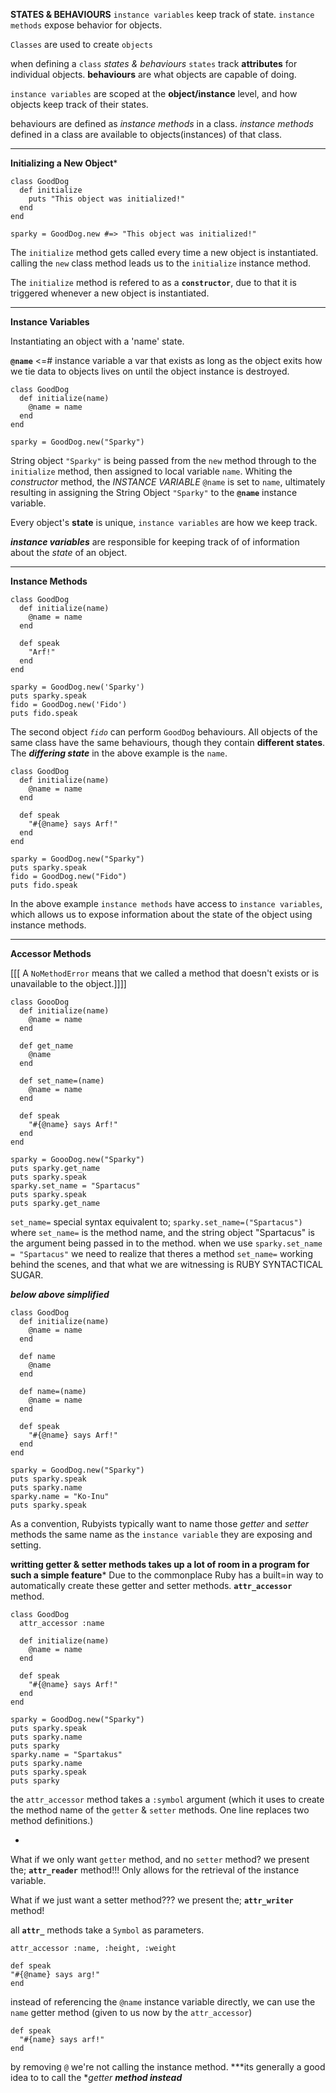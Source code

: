 **STATES & BEHAVIOURS**
`instance variables` keep track of state.
`instance methods` expose behavior for objects.

`Classes` are used to create `objects`

when defining a `class` *states & behaviours*
`states` track **attributes** for individual objects.
**behaviours** are what objects are capable of doing.

`instance variables` are scoped at the **object/instance** level, and how objects keep track of their states.

behaviours are defined as *instance methods* in a class.
*instance methods* defined in a class are available to objects(instances) of that class.

___

**Initializing a New Object***

```
class GoodDog
  def initialize
    puts "This object was initialized!"
  end
end

sparky = GoodDog.new #=> "This object was initialized!"
```

The `initialize` method gets called every time a new object is instantiated.
calling the `new` class method leads us to the `initialize` instance method.

The `initialize` method is refered to as a **`constructor`**, due to that it is triggered whenever a new object is instantiated.

___

**Instance Variables**

Instantiating an object with a 'name' state.

**`@name`** <=# instance variable
  a var that exists as long as the object exits
  how we tie data to objects
  lives on until the object instance is destroyed.
```
class GoodDog
  def initialize(name)
    @name = name
  end
end

sparky = GoodDog.new("Sparky")
```

String object `"Sparky"` is being passed from the `new` method through to the `initialize` method, then assigned to local variable `name`.
Whiting the *constructor* method, the *INSTANCE VARIABLE* `@name` is set to `name`, ultimately resulting in assigning the String Object `"Sparky"` to the **`@name`** instance variable.

Every object's **state** is unique, `instance variables` are how we keep track.

***instance variables*** are responsible for keeping track of of information about the *state* of an object.

___

**Instance Methods**

```
class GoodDog
  def initialize(name)
    @name = name
  end

  def speak
    "Arf!"
  end
end

sparky = GoodDog.new('Sparky')
puts sparky.speak
fido = GoodDog.new('Fido')
puts fido.speak
```

The second object *`fido`* can perform `GoodDog` behaviours.
All objects of the same class have the same behaviours, though they contain **different states**.
The ***differing state*** in the above example is the `name`.


```
class GoodDog
  def initialize(name)
    @name = name
  end

  def speak
    "#{@name} says Arf!"
  end
end

sparky = GoodDog.new("Sparky")
puts sparky.speak
fido = GoodDog.new("Fido")
puts fido.speak
```
In the above example `instance methods` have access to `instance variables`, which allows us to expose information about the state of the object using instance methods.

___

**Accessor Methods**

[[[ A `NoMethodError` means that we called a method that doesn't exists or is unavailable to the object.]]]]


```
class GoooDog
  def initialize(name)
    @name = name
  end

  def get_name
    @name
  end

  def set_name=(name)
    @name = name
  end

  def speak
    "#{@name} says Arf!"
  end
end

sparky = GoooDog.new("Sparky")
puts sparky.get_name
puts sparky.speak
sparky.set_name = "Spartacus"
puts sparky.speak
puts sparky.get_name
```
`set_name=` special syntax equivalent to; `sparky.set_name=("Spartacus")` where `set_name=` is the method name, and the string object "Spartacus" is the argument being passed in to the method.
when we use `sparky.set_name = "Spartacus"` we need to realize that theres a method `set_name=` working behind the scenes, and that what we are witnessing is RUBY SYNTACTICAL SUGAR.

***below above simplified***

```
class GoodDog
  def initialize(name)
    @name = name
  end

  def name
    @name
  end

  def name=(name)
    @name = name
  end

  def speak
    "#{@name} says Arf!"
  end
end

sparky = GoodDog.new("Sparky")
puts sparky.speak
puts sparky.name
sparky.name = "Ko-Inu"
puts sparky.speak
```
As a convention, Rubyists typically want to name those *getter* and *setter* methods the same name as the `instance variable` they are exposing and setting.

**writting getter & setter methods takes up a lot of room in a program for such a simple feature***
Due to the commonplace Ruby has a built=in way to automatically create these getter and setter methods.
**`attr_accessor`** method.

```
class GoodDog
  attr_accessor :name

  def initialize(name)
    @name = name
  end

  def speak
    "#{@name} says Arf!"
  end
end

sparky = GoodDog.new("Sparky")
puts sparky.speak
puts sparky.name
puts sparky
sparky.name = "Spartakus"
puts sparky.name
puts sparky.speak
puts sparky
```

the `attr_accessor` method takes a `:symbol` argument (which it uses to create the method name of the `getter` & `setter` methods.  One line replaces two method definitions.)

-
What if we only want `getter` method, and no `setter` method?
we present the;
**`attr_reader`** method!!!
Only allows for the retrieval of the instance variable.

What if we just want a setter method???
we present the;
**`attr_writer`** method!

all **`attr_`** methods take a `Symbol` as parameters.

```
attr_accessor :name, :height, :weight

def speak
"#{@name} says arg!"
end
```
instead of referencing the `@name` instance variable directly, we can use the `name` getter method (given to us now by the `attr_accessor`)
```
def speak
  "#{name} says arf!"
end
```
by removing `@` we're not calling the instance method.
***its generally a good idea to to call the **getter* ***method instead***

